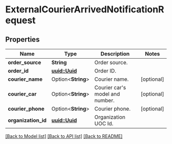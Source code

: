 # ExternalCourierArrivedNotificationRequest

## Properties

Name | Type | Description | Notes
------------ | ------------- | ------------- | -------------
**order_source** | **String** | Order source. | 
**order_id** | [**uuid::Uuid**](uuid::Uuid.md) | Order ID. | 
**courier_name** | Option<**String**> | Courier name. | [optional]
**courier_car** | Option<**String**> | Courier car's model and number. | [optional]
**courier_phone** | Option<**String**> | Courier phone. | [optional]
**organization_id** | [**uuid::Uuid**](uuid::Uuid.md) | Organization UOC Id. | 

[[Back to Model list]](../README.md#documentation-for-models) [[Back to API list]](../README.md#documentation-for-api-endpoints) [[Back to README]](../README.md)



